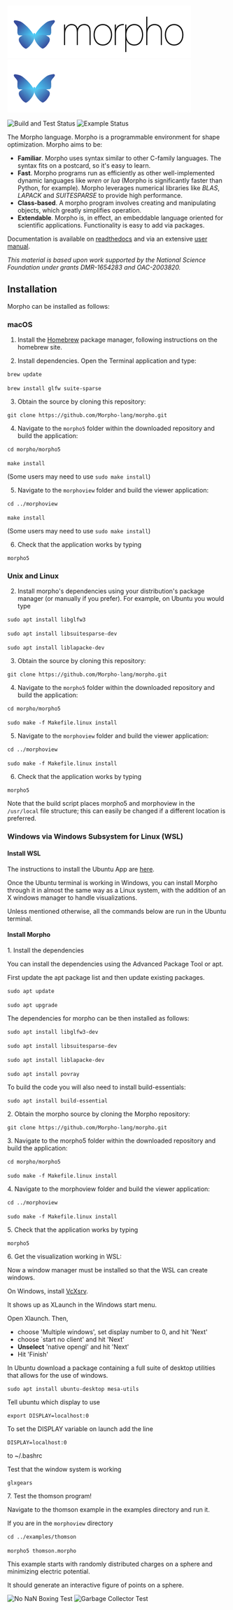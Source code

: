 ![Morpho](manual/src/Figures/morphologosmall.png#gh-light-mode-only)![Morpho](manual/src/Figures/morphologosmall-white.png#gh-dark-mode-only)

![Build and Test Status](https://github.com/Morpho-lang/morpho/actions/workflows/CI.yml/badge.svg?branch=main)
![Example Status](https://github.com/Morpho-lang/morpho/actions/workflows/Examples.yml/badge.svg?branch=main)

The Morpho language. Morpho is a programmable environment for shape optimization. Morpho aims to be:

* **Familiar**. Morpho uses syntax similar to other C-family languages. The syntax fits on a postcard, so it's easy to learn.
* **Fast**. Morpho programs run as efficiently as other well-implemented dynamic languages like *wren* or *lua* (Morpho is significantly faster than Python, for example). Morpho leverages numerical libraries like *BLAS*, *LAPACK* and *SUITESPARSE* to provide high performance.
* **Class-based**. A morpho program involves creating and manipulating objects, which greatly simplifies operation.
* **Extendable**. Morpho is, in effect, an embeddable language oriented for scientific applications. Functionality is easy to add via packages.

Documentation is available on [readthedocs](https://morpho-lang.readthedocs.io/en/latest/) and via an extensive [user manual](https://github.com/Morpho-lang/morpho/blob/main/manual/manual.pdf).

*This material is based upon work supported by the National Science Foundation under grants DMR-1654283 and OAC-2003820.*

## Installation

Morpho can be installed as follows:

### macOS

1. Install the [Homebrew](https://brew.sh) package manager, following instructions on the homebrew site.

2. Install dependencies. Open the Terminal application and type:

```
brew update

brew install glfw suite-sparse
```

3. Obtain the source by cloning this repository:

```
git clone https://github.com/Morpho-lang/morpho.git
```

4. Navigate to the `morpho5` folder within the downloaded repository and build the application:

```
cd morpho/morpho5

make install
```

(Some users may need to use `sudo make install`)

5. Navigate to the `morphoview` folder and build the viewer application:

```
cd ../morphoview

make install
```

(Some users may need to use `sudo make install`)

6. Check that the application works by typing

```
morpho5
```

### Unix and Linux

2. Install morpho's dependencies using your distribution's package manager (or manually if you prefer). For example, on Ubuntu you would type
```
sudo apt install libglfw3

sudo apt install libsuitesparse-dev

sudo apt install liblapacke-dev
```

3. Obtain the source by cloning this repository:

```
git clone https://github.com/Morpho-lang/morpho.git
```

4. Navigate to the `morpho5` folder within the downloaded repository and build the application:

```
cd morpho/morpho5

sudo make -f Makefile.linux install
```

5. Navigate to the `morphoview` folder and build the viewer application:

```
cd ../morphoview

sudo make -f Makefile.linux install
```

6. Check that the application works by typing

```
morpho5
```

Note that the build script places morpho5 and morphoview in the `/usr/local` file structure; this can easily be changed if a different location is preferred.

### Windows via Windows Subsystem for Linux (WSL)

#### Install WSL

The instructions to install the Ubuntu App are [here](https://ubuntu.com/tutorials/ubuntu-on-windows#1-overview).

Once the Ubuntu terminal is working in Windows, you can install Morpho through it in almost the same way as a Linux system, with the addition of an X windows manager to handle visualizations.

Unless mentioned otherwise, all the commands below are run in the Ubuntu terminal.

#### Install Morpho

1\. Install the dependencies

You can install the dependencies using the Advanced Package Tool or apt.

First update the apt package list and then update existing packages.

```
sudo apt update

sudo apt upgrade
```


The dependencies for morpho can be then installed as follows:
```
sudo apt install libglfw3-dev

sudo apt install libsuitesparse-dev

sudo apt install liblapacke-dev

sudo apt install povray
```

To build the code you will also need to install build-essentials:

```
sudo apt install build-essential
```

2\. Obtain the morpho source by cloning the Morpho repository:

```
git clone https://github.com/Morpho-lang/morpho.git
```

3\. Navigate to the morpho5 folder within the downloaded repository and build the application:

```
cd morpho/morpho5

sudo make -f Makefile.linux install
```

4\. Navigate to the morphoview folder and build the viewer application:

```
cd ../morphoview

sudo make -f Makefile.linux install
```

5\. Check that the application works by typing

```
morpho5
```

6\. Get the visualization working in WSL:

Now a window manager must be installed so that the WSL can create windows.

On Windows, install [VcXsrv](https://sourceforge.net/projects/vcxsrv/).

It shows up as XLaunch in the Windows start menu.

Open Xlaunch. Then,

* choose 'Multiple windows', set display number to 0, and hit 'Next'
* choose `start no client' and hit 'Next'
* <b>Unselect</b> 'native opengl' and hit 'Next'
* Hit 'Finish'

In Ubuntu download a package containing a full suite of desktop utilities that allows for the use of windows.

```
sudo apt install ubuntu-desktop mesa-utils
````

Tell ubuntu which display to use

```
export DISPLAY=localhost:0
```

To set the DISPLAY variable on launch add the line
```
DISPLAY=localhost:0
```
to ~/.bashrc


Test that the window system is working
```
glxgears
```


7\. Test the thomson program!

Navigate to the thomson example in the examples directory and run it.

If you are in the `morphoview` directory

```
cd ../examples/thomson

morpho5 thomson.morpho
```

This example starts with randomly distributed charges on a sphere and minimizing electric potential.

It should generate an interactive figure of points on a sphere.

![No NaN Boxing Test](https://github.com/Morpho-lang/morpho/actions/workflows/NoNanBoxing.yml/badge.svg?branch=main)
![Garbage Collector Test](https://github.com/Morpho-lang/morpho/actions/workflows/GarbageCollectorTest.yml/badge.svg?branch=main)
